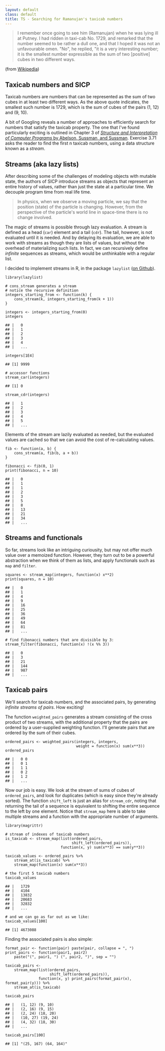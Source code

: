 ```yaml
---
layout: default
class: default
title: TS - Searching for Ramanujan's taxicab numbers
---
```


> I remember once going to see him (Ramanujan) when he was lying ill at
> Putney. I had ridden in taxi-cab No. 1729, and remarked that the
> number seemed to be rather a dull one, and that I hoped it was not an
> unfavourable omen. "No", he replied, "it is a very interesting number;
> it is the smallest number expressible as the sum of two \[positive\]
> cubes in two different ways.

(from [Wikipedia](https://en.wikipedia.org/wiki/Taxicab_number))

Taxicab numbers and SICP
------------------------

Taxicab numbers are numbers that can be represented as the sum of two
cubes in at least two different ways. As the above quote indicates, the
smallest such number is 1729, which is the sum of cubes of the pairs (1,
12) and (9, 10).

A bit of Googling reveals a number of approaches to efficiently search
for numbers that satisfy the taxicab property. The one that I've found
particularly exciting is outlined in Chapter 3 of [*Structure and
Interpretation of Computer Programs* by Abelson, Sussman, and
Sussman](https://mitpress.mit.edu/sicp/full-text/book/book.html).
Exercise 3.71 asks the reader to find the first n taxicab numbers, using
a data structure known as a *stream*.

Streams (aka lazy lists)
------------------------

After describing some of the challenges of modeling objects with mutable
state, the authors of SICP introduce streams as objects that represent
an entire history of values, rather than just the state at a particular
time. We decouple program time from real life time.

> In physics, when we observe a moving particle, we say that the
> position (state) of the particle is changing. However, from the
> perspective of the particle's world line in space-time there is no
> change involved.

The magic of streams is possible through lazy evaluation. A stream is
defined as a head (`car`) element and a tail (`cdr`). The tail, however,
is not evaluated until it is needed. And by delaying its evaluation, we
are able to work with streams as though they are lists of values, but
without the overhead of materializing such lists. In fact, we can
recursively define *infinite* sequences as streams, which would be
unthinkable with a regular list.

I decided to implement streams in R, in the package `lazylist` ([on
Github](https://github.com/tarakc02/lazylist)).

    library(lazylist)

    # cons_stream generates a stream
    # notice the recursive definition
    integers_starting_from <- function(k) {
        cons_stream(k, integers_starting_from(k + 1))
    }

    integers <- integers_starting_from(0)
    integers

    ## |   0 
    ## |   1 
    ## |   2 
    ## |   3 
    ## |   4 
    ## |   ...

    integers[1E4]

    ## [1] 9999

    # accessor functions
    stream_car(integers)

    ## [1] 0

    stream_cdr(integers)

    ## |   1 
    ## |   2 
    ## |   3 
    ## |   4 
    ## |   5 
    ## |   ...

Elements of the stream are lazily evaluated as needed, but the evaluated
values are cached so that we can avoid the cost of re-calculating
values.

    fib <- function(a, b) {
        cons_stream(a, fib(b, a + b))
    }

    fibonacci <- fib(0, 1)
    print(fibonacci, n = 10)

    ## |   0 
    ## |   1 
    ## |   1 
    ## |   2 
    ## |   3 
    ## |   5 
    ## |   8 
    ## |   13 
    ## |   21 
    ## |   34 
    ## |   ...

Streams and functionals
-----------------------

So far, streams look like an intriguing curiousity, but may not offer
much value over a memoized function. However, they turn out to be a
powerful abstraction when we think of them as lists, and apply
functionals such as `map` and `filter`.

    squares <- stream_map(integers, function(x) x**2)
    print(squares, n = 10)

    ## |   0 
    ## |   1 
    ## |   4 
    ## |   9 
    ## |   16 
    ## |   25 
    ## |   36 
    ## |   49 
    ## |   64 
    ## |   81 
    ## |   ...

    # find fibonacci numbers that are divisible by 3:
    stream_filter(fibonacci, function(x) !(x %% 3))

    ## |   0 
    ## |   3 
    ## |   21 
    ## |   144 
    ## |   987 
    ## |   ...

Taxicab pairs
-------------

We'll search for taxicab numbers, and the associated pairs, by
generating *infinite streams of pairs*. How exciting!

The function `weighted_pairs` generates a stream consisting of the cross
product of two streams, with the additional property that the pairs are
ordered by a user-supplied weighting function. I'll generate pairs that
are ordered by the sum of their cubes.

    ordered_pairs <- weighted_pairs(integers, integers, 
                                    weight = function(x) sum(x**3))
    ordered_pairs

    ## |   0 0 
    ## |   0 1 
    ## |   1 1 
    ## |   0 2 
    ## |   1 2 
    ## |   ...

Now our job is easy. We look at the stream of sums of cubes of
`ordered_pairs`, and look for duplicates (which is easy since they're
already sorted). The function `shift_left` is just an alias for
`stream_cdr`, noting that returning the tail of a sequence is equivalent
to shifting the entire sequence to the left by one element. Notice that
`stream_map` here is able to take multiple streams and a function with
the appropriate number of arguments.

    library(magrittr)

    # stream of indexes of taxicab numbers
    is_taxicab <- stream_map(list(ordered_pairs,
                                  shift_left(ordered_pairs)),
                             function(x, y) sum(x**3) == sum(y**3))

    taxicab_values <- ordered_pairs %>% 
        stream_at(is_taxicab) %>%
        stream_map(function(x) sum(x**3))

    # the first 5 taxicab numbers
    taxicab_values

    ## |   1729 
    ## |   4104 
    ## |   13832 
    ## |   20683 
    ## |   32832 
    ## |   ...

    # and we can go as far out as we like:
    taxicab_values[100]

    ## [1] 4673088

Finding the associated pairs is also simple:

    format_pair <- function(pair) paste(pair, collapse = ", ")
    print_pairs <- function(pair1, pair2) 
        paste("(", pair1, ") (", pair2, ")", sep = "")

    taxicab_pairs <- 
        stream_map(list(ordered_pairs,
                        shift_left(ordered_pairs)), 
                   function(x, y) print_pairs(format_pair(x), format_pair(y))) %>%
        stream_at(is_taxicab)

    taxicab_pairs

    ## |   (1, 12) (9, 10) 
    ## |   (2, 16) (9, 15) 
    ## |   (2, 24) (18, 20) 
    ## |   (10, 27) (19, 24) 
    ## |   (4, 32) (18, 30) 
    ## |   ...

    taxicab_pairs[100]

    ## [1] "(25, 167) (64, 164)"
